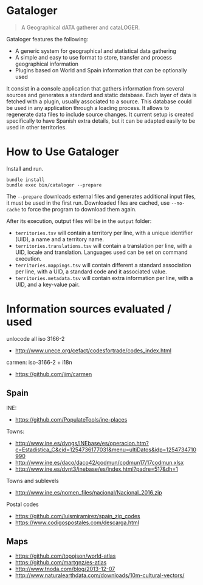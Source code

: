 # Gataloger
> A Geographical dATA gatherer and cataLOGER. 

Gataloger features the following:

* A generic system for geographical and statistical data gathering
* A simple and easy to use format to store, transfer and process geographical information
* Plugins based on World and Spain information that can be optionally used

It consist in a console application that gathers information from several sources and generates a standard and static database. Each layer of data is fetched with a plugin, usually associated to a source. This database could be used in any application through a loading process. It allows to regenerate data files to include source changes.
It current setup is created specifically to have Spanish extra details, but it can be adapted easily to be used in other territories.

# How to Use Gataloger
Install and run.

    bundle install
    bundle exec bin/cataloger --prepare
  
The ```--prepare``` downloads external files and generates additional input files, it must be used in the first run. Downloaded files are cached, use ```--no-cache``` to force the program to download them again.

After its execution, output files will be in the ```output``` folder:
* `territories.tsv` will contain a territory per line, with a unique identifier (UID), a name and a territory name.
* `territories.translations.tsv` will contain a translation per line, with a UID, locale and translation. Languages used can be set on command execution.
* `territories.mappings.tsv` will contain different a standard association per line, with a UID, a standard code and it associated value.
* `territories.metadata.tsv` will contain extra information per line, with a UID, and a key-value pair.

# Information sources evaluated / used

unlocode all iso 3166-2
- http://www.unece.org/cefact/codesfortrade/codes_index.html

carmen: iso-3166-2 + i18n
- https://github.com/jim/carmen

## Spain
INE:
- https://github.com/PopulateTools/ine-places

Towns:
- http://www.ine.es/dyngs/INEbase/es/operacion.htm?c=Estadistica_C&cid=1254736177031&menu=ultiDatos&idp=1254734710990
 - http://www.ine.es/daco/daco42/codmun/codmun17/17codmun.xlsx
- http://www.ine.es/dynt3/inebase/es/index.html?padre=517&dh=1

Towns and sublevels
- http://www.ine.es/nomen_files/nacional/Nacional_2016.zip

Postal codes
- https://github.com/luismiramirez/spain_zip_codes
- https://www.codigospostales.com/descarga.html

## Maps
- https://github.com/topojson/world-atlas
- https://github.com/martgnz/es-atlas
- http://www.tnoda.com/blog/2013-12-07
- http://www.naturalearthdata.com/downloads/10m-cultural-vectors/
